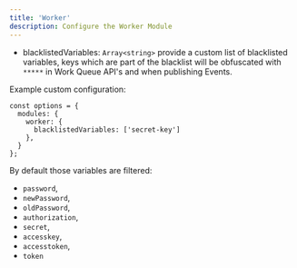 ```yaml
---
title: 'Worker'
description: Configure the Worker Module
---
```


- blacklistedVariables: `Array<string>` provide a custom list of blacklisted variables, keys which are part of the blacklist will be obfuscated with `*****` in Work Queue API's and when publishing Events.

Example custom configuration:

```
const options = {
  modules: {
    worker: {
      blacklistedVariables: ['secret-key']
    },
  }
};
```

By default those variables are filtered:
- `password`,
- `newPassword`,
- `oldPassword`,
- `authorization`,
- `secret`,
- `accesskey`,
- `accesstoken`,
- `token`